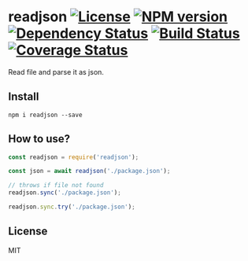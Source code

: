 # readjson [![License][LicenseIMGURL]][LicenseURL] [![NPM version][NPMIMGURL]][NPMURL] [![Dependency Status][DependencyStatusIMGURL]][DependencyStatusURL] [![Build Status][BuildStatusIMGURL]][BuildStatusURL] [![Coverage Status][CoverageIMGURL]][CoverageURL]

Read file and parse it as json.

## Install

```
npm i readjson --save
```
## How to use?

```js
const readjson = require('readjson');

const json = await readjson('./package.json');

// throws if file not found
readjson.sync('./package.json');

readjson.sync.try('./package.json');
```

## License

MIT

[NPMIMGURL]:                https://img.shields.io/npm/v/readjson.svg?style=flat
[BuildStatusIMGURL]:        https://img.shields.io/travis/coderaiser/node-readjson/master.svg?style=flat
[DependencyStatusIMGURL]:   https://img.shields.io/david/coderaiser/node-readjson.svg?style=flat
[LicenseIMGURL]:            https://img.shields.io/badge/license-MIT-317BF9.svg?style=flat
[CoverageIMGURL]:           https://coveralls.io/repos/coderaiser/node-readjson/badge.svg?branch=master&service=github
[NPMURL]:                   https://npmjs.org/package/readjson "npm"
[BuildStatusURL]:           https://travis-ci.org/coderaiser/node-readjson  "Build Status"
[DependencyStatusURL]:      https://david-dm.org/coderaiser/node-readjson "Dependency Status"
[LicenseURL]:               https://tldrlegal.com/license/mit-license "MIT License"
[CoverageURL]:              https://coveralls.io/github/coderaiser/node-readjson?branch=master
